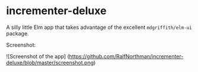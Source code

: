 # incrementer-deluxe

A silly little Elm app that takes advantage of the excellent `mdgriffith/elm-ui` package.

Screenshot:

![Screenshot of the app] (https://github.com/RalfNorthman/incrementer-deluxe/blob/master/screenshot.png)
